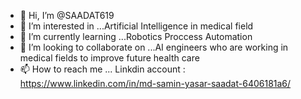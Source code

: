 - 👋 Hi, I’m @SAADAT619
- 👀 I’m interested in ...Artificial Intelligence in medical field
- 🌱 I’m currently learning ...Robotics Proccess Automation
- 💞️ I’m looking to collaborate on ...AI engineers who are working in medical fields to improve future health care
- 📫 How to reach me ...
Linkdin account : https://www.linkedin.com/in/md-samin-yasar-saadat-6406181a6/



<!---
SAADAT619/SAADAT619 is a ✨ special ✨ repository because its `README.md` (this file) appears on your GitHub profile.
You can click the Preview link to take a look at your changes.
--->
